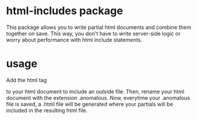 # html-includes package

This package allows you to write partial html documents and combine them together on save. This way, you don't have to write server-side logic or worry about performance with html include statements.

# usage

Add the html tag

<partial src="exampleIncludeFile.html"/>

to your html document to include an outside file. Then, rename your html document with the extension .anomalous. Now, everytime your .anomalous file is saved, a .html file will be generated where your partials will be included in the resulting html file.
